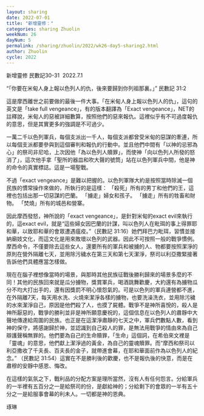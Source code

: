 ```yaml
---
layout: sharing
date: 2022-07-01
title: "新增靈修："
categories: sharing Zhuolin
weekNum: 26
dayNum: 5
permalink: /sharing/zhuolin/2022/wk26-day5-sharing2.html
author: Zhuolin
cycle: 2022
---  
```

新增靈修 民數記30-31 
2022.7.1

“「你要在米甸人身上報以色列人的仇，後來要歸到你列祖那裏。」” ‭‭民數記‬ ‭31:2

這是摩西離世之前要做的最後一件大事。「在米甸人身上報以色列人的仇」，這句的英文是「take full vengeance」，有的版本翻譯為「Exact vengeance」，NET的註釋說，米甸人的惡被詳細數算，按照他們的惡來報仇。這裡似乎有不可過度報仇的意思，但是其實更多的強調是不可過少。

一萬二千以色列軍兵，每個支派出一千人，每個支派都曾受米甸的惡謀的牽連，所以每個支派都要參與到這個審判和報仇的行動中。並且他們中間有「以神的忌邪為心」的祭司非尼哈，上次因他「為以色列人贖罪」，而使神「向以色列人所發的怒消了」，這次他手拿「聖所的器皿和吹大聲的號筒」站在以色列軍兵中間，他是神的命令的真實標誌。這是一場聖戰。

不過「exact vengeance」是難以把握的。以色列軍隊大約是按照當時除滅一個民族的慣常操作來做的，所執行的是這樣：
「殺死」所有的男丁和他們的王，這裡也包括出那一切惡謀的巴蘭。
「擄走」婦女和孩子。
「擄走」所有的牲畜和財物。
「焚燒」所有的城邑和營寨。

因此摩西發怒，神所說的「exact vengeance」，是針對米甸的exact evil來執行的，這exact evil，就是“這些婦女因巴蘭的計謀，叫以色列人在毗珥的事上得罪耶和華，以致耶和華的會眾遭遇瘟疫。”（民數記‬ ‭31:16‬）她們拜巴力毗珥，習慣並接納廟妓文化，而這文化是用來敗壞以色列的武器。因此不可按照一般的戰爭慣例。摩西命令，不僅要除去這些女人，還要所有的軍兵和被擄的人、物都要按照潔淨的原則在營外隔離七天，並用除污穢水在第三天和第七天潔淨，祭司以利亞撒緊接著告訴他們具體應當怎樣做。

現在在腦子裡想像當時的場景，與那時其他民族征戰後勝利歸來的場景多麼的不同！其他的民族回來就是瓜分擄物，獎賞軍兵，喝酒跳舞歡慶，大約還有為擄物瓜分不均大打出手的，還有因獎罰不明心懷怨氣的。可是以色列的軍兵連營都不進，在外隔離7天，每天用水洗、火燒來潔淨各樣的擄物，也要洗澡洗衣，並用除污穢的水來潔淨自己，原因是他們殺了人，也摸了屍體。戰爭不是神所喜悅的，殺人是神所厭惡的，戰爭的勝利並非是神所願意慶祝的，這個信息在以色列人的肅靜中大聲地傳達給周圍的民族。也正是在這潔淨肅靜的七天之中，軍兵們數點人數，看到神的保守，將感謝歸於神，並認識到自己殺人的罪，是無法用戰爭的情由來為自己辯護聲稱無罪的。他們要為自己的生命贖罪，「生命」這個詞，在希伯來文裡是「靈魂」的意思，他們獻上潔淨過的黃金，為自己的靈魂贖罪。而“摩西和祭司以利亞撒收了千夫長、百夫長的金子，就帶進會幕，在耶和華面前作為以色列人的紀念。” （民數記‬ ‭31:54‬）這實在不是勝利後的歡慶，也不是報仇後的快意，而是在肅穆的安靜中感恩、悔改。

在這樣的氣氛之下，戰利品的分配方案是理所當然，沒有人有任何怨言。分給軍兵的一半裡有五百分之一是給祭司的份，是獻給神的；分給剩下的會眾的一半有五十分之一是給服事會幕的利未人。一切都是神的恩典。

琢琳
